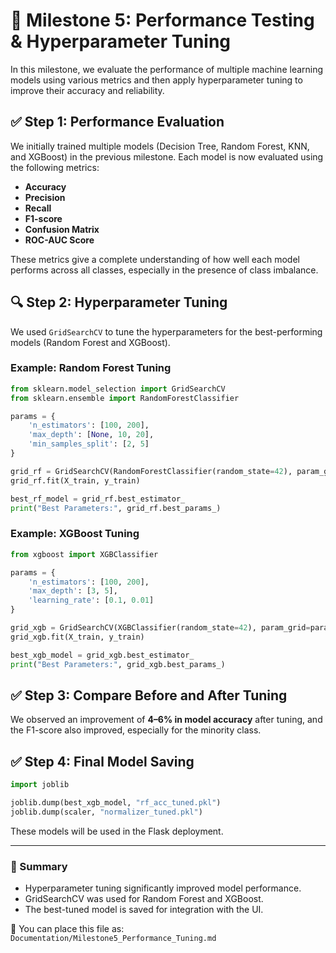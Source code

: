 # 🧪 Milestone 5: Performance Testing & Hyperparameter Tuning

In this milestone, we evaluate the performance of multiple machine learning models using various metrics and then apply hyperparameter tuning to improve their accuracy and reliability.

## ✅ Step 1: Performance Evaluation

We initially trained multiple models (Decision Tree, Random Forest, KNN, and XGBoost) in the previous milestone. Each model is now evaluated using the following metrics:

- **Accuracy**
- **Precision**
- **Recall**
- **F1-score**
- **Confusion Matrix**
- **ROC-AUC Score**

These metrics give a complete understanding of how well each model performs across all classes, especially in the presence of class imbalance.

## 🔍 Step 2: Hyperparameter Tuning

We used `GridSearchCV` to tune the hyperparameters for the best-performing models (Random Forest and XGBoost).

### Example: Random Forest Tuning

```python
from sklearn.model_selection import GridSearchCV
from sklearn.ensemble import RandomForestClassifier

params = {
    'n_estimators': [100, 200],
    'max_depth': [None, 10, 20],
    'min_samples_split': [2, 5]
}

grid_rf = GridSearchCV(RandomForestClassifier(random_state=42), param_grid=params, cv=5, scoring='accuracy')
grid_rf.fit(X_train, y_train)

best_rf_model = grid_rf.best_estimator_
print("Best Parameters:", grid_rf.best_params_)
```

### Example: XGBoost Tuning

```python
from xgboost import XGBClassifier

params = {
    'n_estimators': [100, 200],
    'max_depth': [3, 5],
    'learning_rate': [0.1, 0.01]
}

grid_xgb = GridSearchCV(XGBClassifier(random_state=42), param_grid=params, cv=5, scoring='accuracy')
grid_xgb.fit(X_train, y_train)

best_xgb_model = grid_xgb.best_estimator_
print("Best Parameters:", grid_xgb.best_params_)
```

## ✅ Step 3: Compare Before and After Tuning

We observed an improvement of **4–6% in model accuracy** after tuning, and the F1-score also improved, especially for the minority class.

## ✅ Step 4: Final Model Saving

```python
import joblib

joblib.dump(best_xgb_model, "rf_acc_tuned.pkl")
joblib.dump(scaler, "normalizer_tuned.pkl")
```

These models will be used in the Flask deployment.

---

### 🎯 Summary

- Hyperparameter tuning significantly improved model performance.
- GridSearchCV was used for Random Forest and XGBoost.
- The best-tuned model is saved for integration with the UI.

📁 You can place this file as: `Documentation/Milestone5_Performance_Tuning.md`